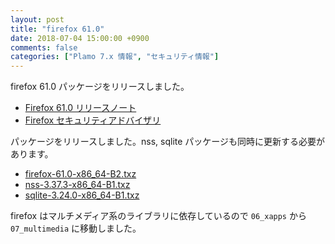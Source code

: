 ```yaml
---
layout: post
title: "firefox 61.0"
date: 2018-07-04 15:00:00 +0900
comments: false
categories: ["Plamo 7.x 情報", "セキュリティ情報"]
---
```

firefox 61.0 パッケージをリリースしました。

* [Firefox 61.0 リリースノート](https://www.mozilla.jp/firefox/61.0/releasenotes/)
* [Firefox セキュリティアドバイザリ](https://www.mozilla.org/en-US/security/known-vulnerabilities/firefox/#firefox60)

パッケージをリリースしました。nss, sqlite パッケージも同時に更新する必要があります。

* [firefox-61.0-x86_64-B2.txz](https://repository.plamolinux.org/pub/linux/Plamo/Plamo-7.x/x86_64/plamo/07_multimedia/firefox-61.0-x86_64-B2.txz)
* [nss-3.37.3-x86_64-B1.txz](https://repository.plamolinux.org/pub/linux/Plamo/Plamo-7.x/x86_64/plamo/03_libs/nss-3.37.3-x86_64-B1.txz)
* [sqlite-3.24.0-x86_64-B1.txz](https://repository.plamolinux.org/pub/linux/Plamo/Plamo-7.x/x86_64/plamo/01_minimum/sqlite-3.24.0-x86_64-B1.txz)

firefox はマルチメディア系のライブラリに依存しているので `06_xapps` から `07_multimedia` に移動しました。
